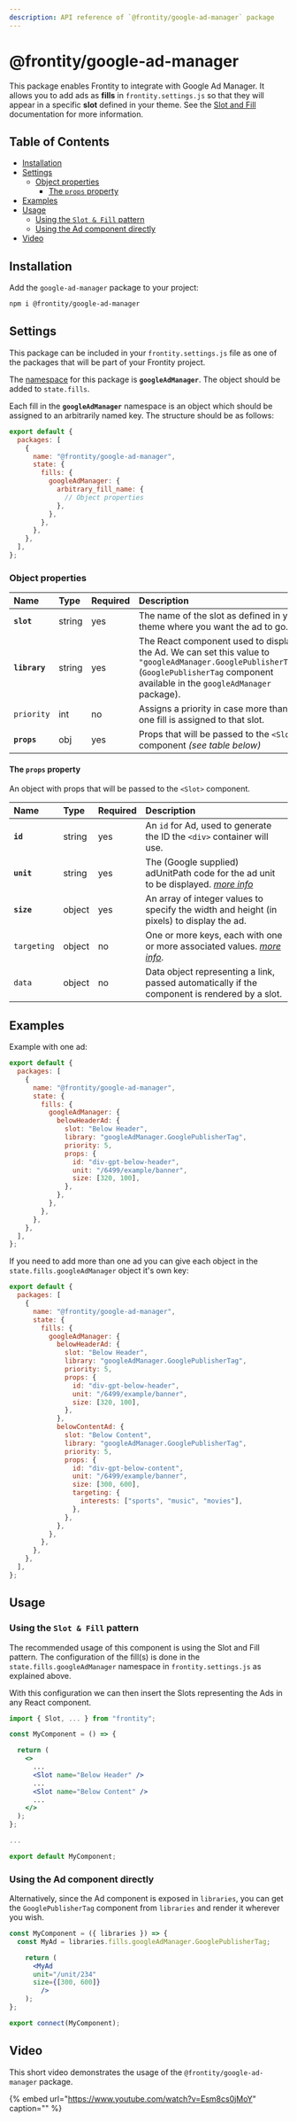 ```yaml
---
description: API reference of `@frontity/google-ad-manager` package
---
```


# @frontity/google-ad-manager

This package enables Frontity to integrate with Google Ad Manager. It allows you to add ads as **fills** in `frontity.settings.js` so that they will appear in a specific **slot** defined in your theme. See the [Slot and Fill](../core-package/frontity.md#slot) documentation for more information.

## Table of Contents

- [Installation](google-ad-manager.md#installation)
- [Settings](google-ad-manager.md#settings)
  - [Object properties](google-ad-manager.md#object-properties)
    - [The `props` property](google-ad-manager.md#the-props-property)
- [Examples](google-ad-manager.md#examples)
- [Usage](google-ad-manager.md#usage)
  - [Using the `Slot & Fill` pattern](google-ad-manager.md#using-the-slot-and-fill-pattern)
  - [Using the Ad component directly](google-ad-manager.md#using-the-ad-component-directly)
- [Video](google-ad-manager.md#video)

## Installation

Add the `google-ad-manager` package to your project:

```bash
npm i @frontity/google-ad-manager
```

## Settings

This package can be included in your `frontity.settings.js` file as one of the packages that will be part of your Frontity project.

The [namespace](https://docs.frontity.org/learning-frontity/namespaces) for this package is **`googleAdManager`**. The object should be added to `state.fills`.

Each fill in the **`googleAdManager`** namespace is an object which should be assigned to an arbitrarily named key. The structure should be as follows:

```javascript
export default {
  packages: [
    {
      name: "@frontity/google-ad-manager",
      state: {
        fills: {
          googleAdManager: {
            arbitrary_fill_name: {
              // Object properties
            },
          },
        },
      },
    },
  ],
};
```

### Object properties

| Name          | Type   | Required | Description                                                                                                                                                                                |
| :------------ | :----- | :------- | :----------------------------------------------------------------------------------------------------------------------------------------------------------------------------------------- |
| **`slot`**    | string | yes      | The name of the slot as defined in your theme where you want the ad to go.                                                                                                                 |
| **`library`** | string | yes      | The React component used to display the Ad. We can set this value to `"googleAdManager.GooglePublisherTag"` \(`GooglePublisherTag` component available in the `googleAdManager` package\). |
| `priority`    | int    | no       | Assigns a priority in case more than one fill is assigned to that slot.                                                                                                                    |
| **`props`**   | obj    | yes      | Props that will be passed to the `<Slot>` component _\(see table below\)_                                                                                                                  |

#### The `props` property

An object with props that will be passed to the `<Slot>` component.

| Name        | Type   | Required | Description                                                                                                                                                                                                |
| :---------- | :----- | :------- | :--------------------------------------------------------------------------------------------------------------------------------------------------------------------------------------------------------- |
| **`id`**    | string | yes      | An `id` for Ad, used to generate the ID the `<div>` container will use.                                                                                                                                    |
| **`unit`**  | string | yes      | The \(Google supplied\) adUnitPath code for the ad unit to be displayed. [_more info_](https://developers.google.com/publisher-tag/reference#googletag.slot-googletag.defineslotadunitpath,-size,-opt_div) |
| **`size`**  | object | yes      | An array of integer values to specify the width and height \(in pixels\) to display the ad.                                                                                                                |
| `targeting` | object | no       | One or more keys, each with one or more associated values. [_more info_](https://developers.google.com/publisher-tag/guides/key-value-targeting).                                                          |
| `data`      | object | no       | Data object representing a link, passed automatically if the component is rendered by a slot.                                                                                                              |

## Examples

Example with one ad:

```javascript
export default {
  packages: [
    {
      name: "@frontity/google-ad-manager",
      state: {
        fills: {
          googleAdManager: {
            belowHeaderAd: {
              slot: "Below Header",
              library: "googleAdManager.GooglePublisherTag",
              priority: 5,
              props: {
                id: "div-gpt-below-header",
                unit: "/6499/example/banner",
                size: [320, 100],
              },
            },
          },
        },
      },
    },
  ],
};
```

If you need to add more than one ad you can give each object in the `state.fills.googleAdManager` object it's own key:

```javascript
export default {
  packages: [
    {
      name: "@frontity/google-ad-manager",
      state: {
        fills: {
          googleAdManager: {
            belowHeaderAd: {
              slot: "Below Header",
              library: "googleAdManager.GooglePublisherTag",
              priority: 5,
              props: {
                id: "div-gpt-below-header",
                unit: "/6499/example/banner",
                size: [320, 100],
              },
            },
            belowContentAd: {
              slot: "Below Content",
              library: "googleAdManager.GooglePublisherTag",
              priority: 5,
              props: {
                id: "div-gpt-below-content",
                unit: "/6499/example/banner",
                size: [300, 600],
                targeting: {
                  interests: ["sports", "music", "movies"],
                },
              },
            },
          },
        },
      },
    },
  ],
};
```

## Usage

### Using the `Slot & Fill` pattern

The recommended usage of this component is using the Slot and Fill pattern. The configuration of the fill\(s\) is done in the `state.fills.googleAdManager` namespace in `frontity.settings.js` as explained above.

With this configuration we can then insert the Slots representing the Ads in any React component.

```jsx
import { Slot, ... } from "frontity";

const MyComponent = () => {

  return (
    <>
      ...
      <Slot name="Below Header" />
      ...
      <Slot name="Below Content" />
      ...
    </>
  );
};

...

export default MyComponent;
```

### Using the Ad component directly

Alternatively, since the Ad component is exposed in `libraries`, you can get the `GooglePublisherTag` component from `libraries` and render it wherever you wish.

```jsx
const MyComponent = ({ libraries }) => {
  const MyAd = libraries.fills.googleAdManager.GooglePublisherTag;

    return (
      <MyAd
      unit="/unit/234"
      size={[300, 600]}
        />
    );
};

export connect(MyComponent);
```

## Video

This short video demonstrates the usage of the `@frontity/google-ad-manager` package.

{% embed url="https://www.youtube.com/watch?v=Esm8cs0jMoY" caption="" %}
